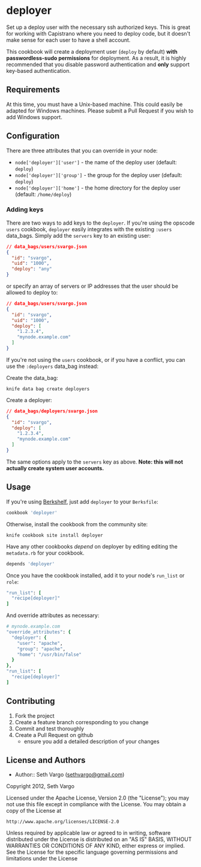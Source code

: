 deployer
========
Set up a deploy user with the necessary ssh authorized keys. This is great for working with Capistrano where you need to deploy code, but it doesn't make sense for each user to have a shell account.

This cookbook will create a deployment user (`deploy` by default) **with passwordless-sudo permissions** for deployment. As a result, it is highly recommended that you disable password authentication and **only** support key-based authentication.

Requirements
------------
At this time, you must have a Unix-based machine. This could easily be adapted for Windows machines. Please submit a Pull Request if you wish to add Windows support.

Configuration
-------------
There are three attributes that you can override in your node:

- `node['deployer']['user']` - the name of the deploy user (default: `deploy`)
- `node['deployer']['group']` - the group for the deploy user (default: `deploy`)
- `node['deployer']['home']` - the home directory for the deploy user (default: `/home/deploy`)

### Adding keys
There are two ways to add keys to the `deployer`. If you're using the opscode `users` cookbook, `deployer` easily integrates with the existing `:users` data_bags. Simply add the `servers` key to an existing user:

```json
// data_bags/users/svargo.json
{
  "id": "svargo",
  "uid": "1000",
  "deploy": "any"
}
```

or specify an array of servers or IP addresses that the user should be allowed to deploy to:

```json
// data_bags/users/svargo.json
{
  "id": "svargo",
  "uid": "1000",
  "deploy": [
    "1.2.3.4",
    "mynode.example.com"
  ]
}
```

If you're not using the `users` cookbook, or if you have a conflict, you can use the `:deployers` data_bag instead:

Create the data_bag:

    knife data bag create deployers

Create a deployer:

```json
// data_bags/deployers/svargo.json
{
  "id": "svargo",
  "deploy": [
    "1.2.3.4",
    "mynode.example.com"
  ]
}
```

The same options apply to the `servers` key as above. **Note: this will not actually create system user accounts.**

Usage
-----
If you're using [Berkshelf](http://berkshelf.com/), just add `deployer` to your `Berksfile`:

```ruby
cookbook 'deployer'
```

Otherwise, install the cookbook from the community site:

    knife cookbook site install deployer

Have any other cookbooks *depend* on deployer by editing editing the `metadata.rb` for your cookbook.

```ruby
depends 'deployer'
```

Once you have the cookbook installed, add it to your node's `run_list` or `role`:

```ruby
"run_list": [
  "recipe[deployer]"
]
```

And override attributes as necessary:

```ruby
# mynode.example.com
"override_attributes": {
  "deployer": {
    "user": "apache",
    "group": "apache",
    "home": "/usr/bin/false"
  }
},
"run_list": [
  "recipe[deployer]"
]
```

Contributing
------------
1. Fork the project
2. Create a feature branch corresponding to you change
3. Commit and test thoroughly
4. Create a Pull Request on github
    - ensure you add a detailed description of your changes

License and Authors
-------------------
- Author:: Seth Vargo (sethvargo@gmail.com)

Copyright 2012, Seth Vargo

Licensed under the Apache License, Version 2.0 (the "License");
you may not use this file except in compliance with the License.
You may obtain a copy of the License at

    http://www.apache.org/licenses/LICENSE-2.0

Unless required by applicable law or agreed to in writing, software
distributed under the License is distributed on an "AS IS" BASIS,
WITHOUT WARRANTIES OR CONDITIONS OF ANY KIND, either express or implied.
See the License for the specific language governing permissions and
limitations under the License
